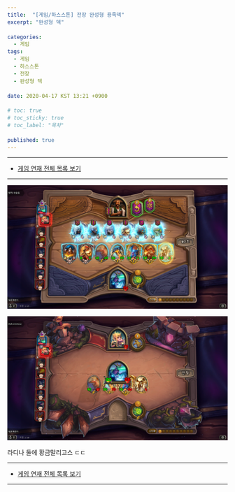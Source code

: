```yaml
---
title:  "[게임/하스스톤] 전장 완성형 용족덱"
excerpt: "완성형 덱"

categories:
  - 게임
tags:
  - 게임
  - 하스스톤
  - 전장
  - 완성형 덱

date: 2020-04-17 KST 13:21 +0900

# toc: true
# toc_sticky: true
# toc_label: "목차"

published: true
---
```


- - -

 - [게임 연재 전체 목록 보기](/games)

- - -

![](/assets/images/posts/games/hs/bg-perfect-dragon1.png)

![](/assets/images/posts/games/hs/bg-perfect-dragon2.png)

라디나 둘에 황금말리고스 ㄷㄷ

- - -

 - [게임 연재 전체 목록 보기](/games)

- - -